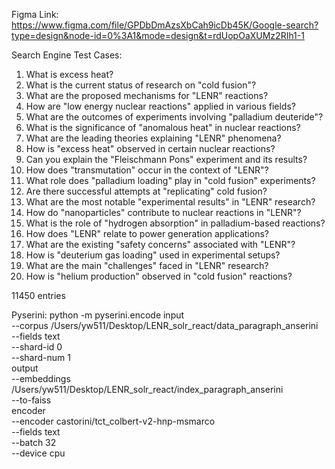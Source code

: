 Figma Link:
https://www.figma.com/file/GPDbDmAzsXbCah9icDb45K/Google-search?type=design&node-id=0%3A1&mode=design&t=rdUopOaXUMz2RIh1-1

Search Engine Test Cases:
1. What is excess heat?
2. What is the current status of research on "cold fusion"?
3. What are the proposed mechanisms for "LENR" reactions?
4. How are "low energy nuclear reactions" applied in various fields?
5. What are the outcomes of experiments involving "palladium deuteride"?
6. What is the significance of "anomalous heat" in nuclear reactions?
7. What are the leading theories explaining "LENR" phenomena?
8. How is "excess heat" observed in certain nuclear reactions?
9. Can you explain the "Fleischmann Pons" experiment and its results?
10. How does "transmutation" occur in the context of "LENR"?
11. What role does "palladium loading" play in "cold fusion" experiments?
12. Are there successful attempts at "replicating" cold fusion?
13. What are the most notable "experimental results" in "LENR" research?
14. How do "nanoparticles" contribute to nuclear reactions in "LENR"?
15. What is the role of "hydrogen absorption" in palladium-based reactions?
16. How does "LENR" relate to power generation applications?
17. What are the existing "safety concerns" associated with "LENR"?
18. How is "deuterium gas loading" used in experimental setups?
19. What are the main "challenges" faced in "LENR" research?
20. How is "helium production" observed in "cold fusion" reactions?

11450 entries

Pyserini:
python -m pyserini.encode input \
  --corpus /Users/yw511/Desktop/LENR_solr_react/data_paragraph_anserini \
  --fields text \
  --shard-id 0 \
  --shard-num 1 \
output \
  --embeddings /Users/yw511/Desktop/LENR_solr_react/index_paragraph_anserini \
  --to-faiss \
encoder \
  --encoder castorini/tct_colbert-v2-hnp-msmarco \
  --fields text \
  --batch 32 \
  --device cpu
